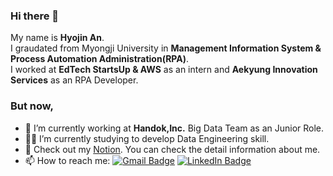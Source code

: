 ### Hi there 👋

My name is **Hyojin An**.   
I graudated from Myongji University in **Management Information System & Process Automation Administration(RPA)**.   
I worked at **EdTech StartsUp & AWS** as an intern and **Aekyung Innovation Services** as an RPA Developer. 

### But now, 
- 🔭 I’m currently working at **Handok,Inc.** Big Data Team as an Junior Role. 
- :woman_technologist: I’m currently studying to develop Data Engineering skill.
- 💬 Check out my [Notion](https://www.notion.so/hyojinan/Hi-My-name-is-Hyojin-An-590908177d694699a3b58eb33348211b). You can check the detail information about me. 
- 📫 How to reach me: [![Gmail Badge](https://img.shields.io/badge/Gmail-d14836?style=flat-squar&logo=Gmail&logoColor=white&link=mailto:hyojinan.apply@gmail.com)](mailto:hyojinan.apply@gmail.com) [![LinkedIn Badge](https://img.shields.io/badge/LinkedIn-0071C5?style=flat-squar&logo=LinkedIn&logoColor=white)](https://www.linkedin.com/in/hyojinan/)
